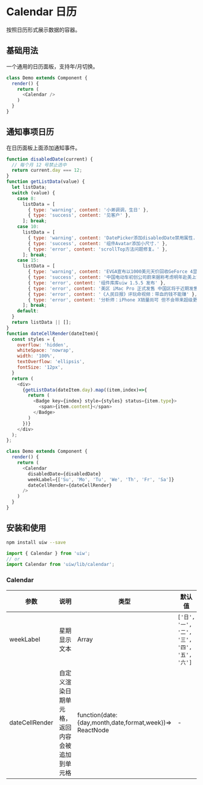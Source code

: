 Calendar 日历
===

按照日历形式展示数据的容器。


## 基础用法

一个通用的日历面板，支持年/月切换。

<!--DemoStart--> 
```js
class Demo extends Component {
  render() {
    return (
      <Calendar />
    )
  }
}
```
<!--End-->

## 通知事项日历

在日历面板上面添加通知事件。

<!--DemoStart--> 
```js
function disabledDate(current) {
  // 每个月 12 号禁止选中
  return current.day === 12;
}
function getListData(value) {
  let listData;
  switch (value) {
    case 8:
      listData = [
        { type: 'warning', content: '小弟调调，生日' },
        { type: 'success', content: '见客户' },
      ]; break;
    case 10:
      listData = [
        { type: 'warning', content: 'DatePicker添加disabledDate禁用属性.' },
        { type: 'success', content: '组件Avatar添加小尺寸.' },
        { type: 'error', content: 'scrollTop方法问题修复。' },
      ]; break;
    case 15:
      listData = [
        { type: 'warning', content: 'EVGA宣布以1000美元天价回收GeForce 4显卡' },
        { type: 'success', content: '中国电动车初创公司蔚来据称考虑明年赴美上市。' },
        { type: 'error', content: '组件库库uiw 1.5.5 发布' },
        { type: 'error', content: '美区 iMac Pro 正式发售 中国区将于近期发售。' },
        { type: 'error', content: '《人民日报》评玩命视频：带血的钱不能赚' },
        { type: 'error', content: '分析师：iPhone X销量尚可 但不会带来超级更新周期' },
      ]; break;
    default:
  }
  return listData || [];
}
function dateCellRender(dateItem){
  const styles = {
    overflow: 'hidden',
    whiteSpace: 'nowrap',
    width: '100%',
    textOverflow: 'ellipsis',
    fontSize: '12px',
  }
  return (
    <div>
      {getListData(dateItem.day).map((item,index)=>{
        return (
          <Badge key={index} style={styles} status={item.type}>
            <span>{item.content}</span>
          </Badge>
        )
      })}
    </div>
  );
};

class Demo extends Component {
  render() {
    return (
      <Calendar 
        disabledDate={disabledDate}
        weekLabel={['Su', 'Mo', 'Tu', 'We', 'Th', 'Fr', 'Sa']}
        dateCellRender={dateCellRender}
      />
    )
  }
}
```
<!--End-->

## 安装和使用

```bash
npm install uiw --save
```

```js
import { Calendar } from 'uiw';
// or
import Calendar from 'uiw/lib/calendar';
```

### Calendar

| 参数 | 说明 | 类型 | 默认值 |
|--------- |-------- |--------- |-------- |
| weekLabel | 星期显示文本 | Array | `['日', '一', '二', '三', '四', '五', '六']` |
| dateCellRender | 自定义渲染日期单元格，返回内容会被追加到单元格 | function(date:{day,month,date,format,week})=> ReactNode | - |
